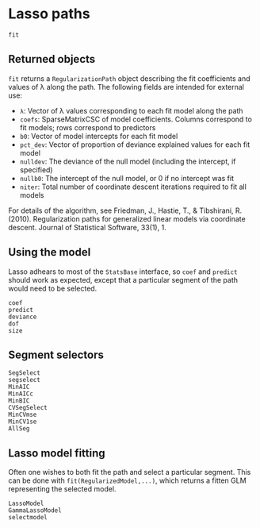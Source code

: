 # Lasso paths

```@docs
fit
```

## Returned objects
``fit`` returns a `RegularizationPath` object describing the fit coefficients
and values of λ along the path. The following fields are
intended for external use:

- `λ`: Vector of λ values corresponding to each fit model along the path
- `coefs`: SparseMatrixCSC of model coefficients. Columns correspond to fit models;
      rows correspond to predictors
- `b0`: Vector of model intercepts for each fit model
- `pct_dev`: Vector of proportion of deviance explained values for each fit model
- `nulldev`: The deviance of the null model (including the intercept, if specified)
- `nullb0`: The intercept of the null model, or 0 if no intercept was fit
- `niter`: Total number of coordinate descent iterations required to fit all models

For details of the algorithm, see Friedman, J., Hastie, T., &
Tibshirani, R. (2010). Regularization paths for generalized linear
models via coordinate descent. Journal of Statistical Software,
33(1), 1.

## Using the model
Lasso adhears to most of the `StatsBase` interface, so `coef` and `predict`
should work as expected, except that a particular segment of the path
would need to be selected.

```@docs
coef
predict
deviance
dof
size
```

## Segment selectors
```@docs
SegSelect
segselect
MinAIC
MinAICc
MinBIC
CVSegSelect
MinCVmse
MinCV1se
AllSeg
```

## Lasso model fitting
Often one wishes to both fit the path and select a particular segment.
This can be done with `fit(RegularizedModel,...)`, which returns a fitten GLM
representing the selected model.

```@docs
LassoModel
GammaLassoModel
selectmodel
```
